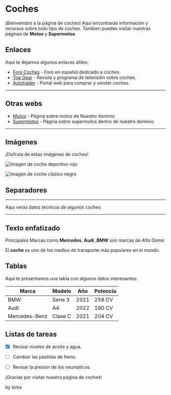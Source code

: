 # Coches

¡Bienvenidos a la página de coches! Aquí encontrarás información y recursos sobre todo tipo de coches. Tambien puedes visitar nuestras páginas de **Motos** y **Supermotos**

## Enlaces

Aquí te dejamos algunos enlaces útiles:

- [Foro Coches](https://www.forocoches.com/) - Foro en español dedicado a coches.
- [Top Gear](https://www.topgear.com/) - Revista y programa de televisión sobre coches.
- [Autotrader](https://www.autotrader.com/) - Portal web para comprar y vender coches.

--------------
## Otras webs
- [Motos](./moto.md) - Página sobre motos de Nuestro dominio
- [Supermotos](./supermotos.md) - Página sobre supermotos dentro de nuestro dominio.
--------------

## Imágenes

¡Disfruta de estas imágenes de coches!

![Imagen de coche deportivo rojo](https://img.freepik.com/fotos-premium/rojo-lamborghini-coche-deportivo_2227-3.jpg)

![Imagen de coche clásico negro](https://c4.wallpaperflare.com/wallpaper/198/566/485/americano-clasico-coche-descapotable-wallpaper-preview.jpg)


## Separadores

---

Aqui verás datos tecnicos de algunos coches 

---

## Texto enfatizado

Principales Marcas como **Mercedes**, **Audi** ,**BMW** son marcas de *Alta Gama* 

El **coche** es uno de los medios de transporte más populares en el mundo.

## Tablas

Aquí te presentamos una tabla con algunos datos interesantes:

| Marca | Modelo | Año | Potencia |
|-------|--------|-----|----------|
| BMW   | Serie 3 | 2021| 258 CV   |
| Audi  | A4     | 2022| 190 CV   |
| Mercedes-Benz | Clase C | 2021 | 204 CV |

## Listas de tareas

- [x] Revisar niveles de aceite y agua.
- [ ] Cambiar las pastillas de freno.
- [ ] Revisar la presión de los neumáticos.


¡Gracias por visitar nuestra página de coches!

by Isma
